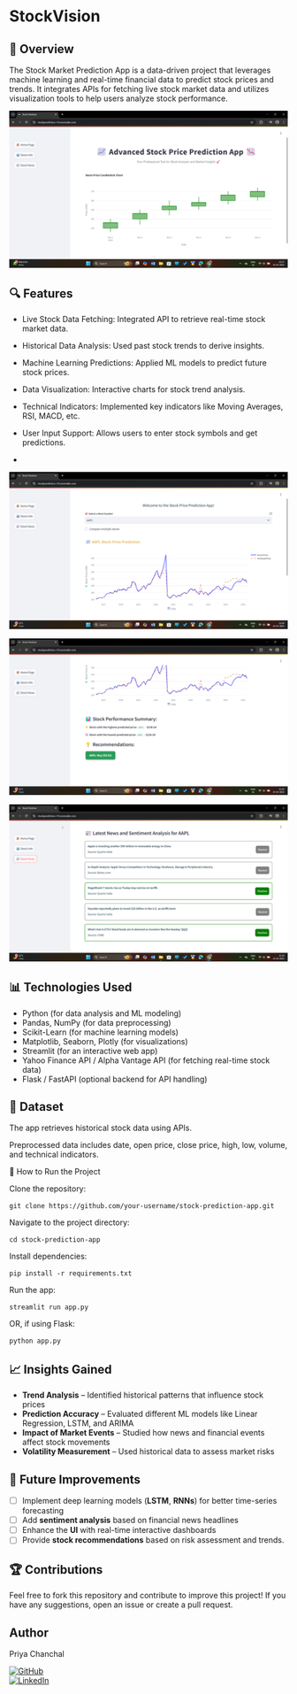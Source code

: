 # StockVision
## 📌 Overview

The Stock Market Prediction App is a data-driven project that leverages machine learning and real-time financial data to predict stock prices and trends. It integrates APIs for fetching live stock market data and utilizes visualization tools to help users analyze stock performance.


![Alt Text](https://github.com/Priya-C-016/StockPrediction/blob/main/Images/Dashboard.png)

## 🔍 Features

- Live Stock Data Fetching: Integrated API to retrieve real-time stock market data.
- Historical Data Analysis: Used past stock trends to derive insights.
- Machine Learning Predictions: Applied ML models to predict future stock prices.
- Data Visualization: Interactive charts for stock trend analysis.
- Technical Indicators: Implemented key indicators like Moving Averages, RSI, MACD, etc.
- User Input Support: Allows users to enter stock symbols and get predictions.

- 
![Alt Text](https://github.com/Priya-C-016/StockPrediction/blob/main/Images/Stock.png)

![Alt Text](https://github.com/Priya-C-016/StockPrediction/blob/main/Images/stockrecommend.png)

![Alt Text](https://github.com/Priya-C-016/StockPrediction/blob/main/Images/news.png)

## 📊 Technologies Used

- Python (for data analysis and ML modeling)
- Pandas, NumPy (for data preprocessing)
- Scikit-Learn (for machine learning models)
- Matplotlib, Seaborn, Plotly (for visualizations)
- Streamlit (for an interactive web app)
- Yahoo Finance API / Alpha Vantage API (for fetching real-time stock data)
- Flask / FastAPI (optional backend for API handling)

## 📂 Dataset

The app retrieves historical stock data using APIs.

Preprocessed data includes date, open price, close price, high, low, volume, and technical indicators.

🚀 How to Run the Project

Clone the repository:
```
git clone https://github.com/your-username/stock-prediction-app.git
```
Navigate to the project directory:
```
cd stock-prediction-app
```
Install dependencies:
```
pip install -r requirements.txt
```
Run the app:
```
streamlit run app.py
```
OR, if using Flask:
```
python app.py
```
## 📈 Insights Gained
- **Trend Analysis** – Identified historical patterns that influence stock prices  
- **Prediction Accuracy** – Evaluated different ML models like Linear Regression, LSTM, and ARIMA  
- **Impact of Market Events** – Studied how news and financial events affect stock movements  
- **Volatility Measurement** – Used historical data to assess market risks  

## 📜 Future Improvements

- [ ] Implement deep learning models (**LSTM**, **RNNs**) for better time-series forecasting  
- [ ] Add **sentiment analysis** based on financial news headlines  
- [ ] Enhance the **UI** with real-time interactive dashboards  
- [ ] Provide **stock recommendations** based on risk assessment and trends.

## 🏆 Contributions

Feel free to fork this repository and contribute to improve this project! If you have any suggestions, open an issue or create a pull request.

## Author
Priya Chanchal

[![GitHub](https://img.shields.io/badge/GitHub-Priya--C--016-black?logo=github)](https://github.com/Priya-C-016)  
[![LinkedIn](https://img.shields.io/badge/LinkedIn-Priya--Chanchal-blue?logo=linkedin)](https://www.linkedin.com/in/priya-chanchal-050b86288/)

